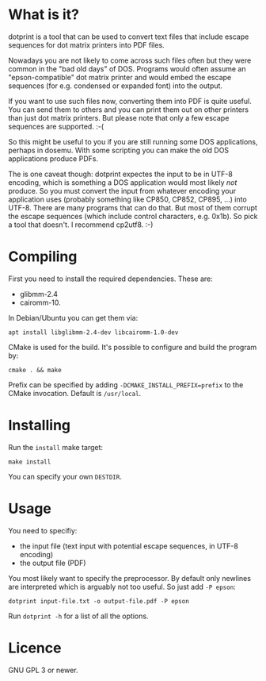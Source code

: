 # What is it?
dotprint is a tool that can be used to convert text files that include escape sequences for dot matrix printers into PDF files.

Nowadays you are not likely to come across such files often but they were common in the "bad old days" of DOS. Programs would often assume an "epson-compatible" dot matrix printer and would embed the escape sequences (for e.g. condensed or expanded font) into the output.

If you want to use such files now, converting them into PDF is quite useful. You can send them to others and you can print them out on other printers than just dot matrix printers. But please note that only a few escape sequences are supported. :-(

So this might be useful to you if you are still running some DOS applications, perhaps in dosemu. With some scripting you can make the old DOS applications produce PDFs.

The is one caveat though: dotprint expectes the input to be in UTF-8 encoding, which is something a DOS application would most likely *not* produce. So you must convert the input from whatever encoding your application uses (probably something like CP850, CP852, CP895, ...) into UTF-8. There are many programs that can do that. But most of them corrupt the escape sequences (which include control characters, e.g. 0x1b). So pick a tool that doesn't. I recommend cp2utf8. :-)

# Compiling

First you need to install the required dependencies. These are:

* glibmm-2.4
* cairomm-10.

In Debian/Ubuntu you can get them via:

    apt install libglibmm-2.4-dev libcairomm-1.0-dev

CMake is used for the build. It's possible to configure and build the program by:

    cmake . && make

Prefix can be specified by adding `-DCMAKE_INSTALL_PREFIX=prefix` to the CMake invocation. Default is `/usr/local`.

# Installing
Run the `install` make target:

    make install

You can specify your own `DESTDIR`.

# Usage

You need to specifiy:

* the input file (text input with potential escape sequences, in UTF-8 encoding)
* the output file (PDF)

You most likely want to specify the preprocessor. By default only newlines are interpreted which is arguably not too useful. So just add `-P epson`:

    dotprint input-file.txt -o output-file.pdf -P epson

Run `dotprint -h` for a list of all the options.

# Licence

GNU GPL 3 or newer.
